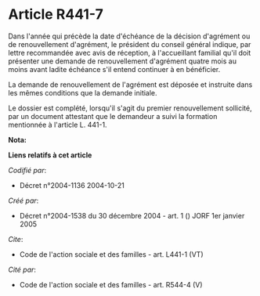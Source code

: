 # Article R441-7

Dans l'année qui précède la date d'échéance de la décision d'agrément ou de renouvellement d'agrément, le président du
conseil général indique, par lettre recommandée avec avis de réception, à l'accueillant familial qu'il doit présenter une
demande de renouvellement d'agrément quatre mois au moins avant ladite échéance s'il entend continuer à en bénéficier. 

La demande de renouvellement de l'agrément est déposée et instruite dans les mêmes conditions que la demande initiale. 

Le dossier est complété, lorsqu'il s'agit du premier renouvellement sollicité, par un document attestant que le demandeur a
suivi la formation mentionnée à l'article L. 441-1.

**Nota:**



**Liens relatifs à cet article**

_Codifié par_:

  - Décret n°2004-1136 2004-10-21

_Créé par_:

  - Décret n°2004-1538 du 30 décembre 2004 - art. 1 () JORF 1er janvier 2005

_Cite_:

  - Code de l'action sociale et des familles - art. L441-1 (VT)

_Cité par_:

  - Code de l'action sociale et des familles - art. R544-4 (V)
